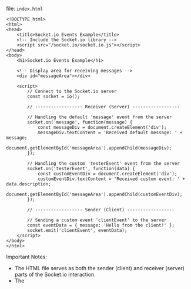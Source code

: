 file: `index.html`
```
<!DOCTYPE html>
<html>
<head>
    <title>Socket.io Events Example</title>
    <!-- Include the Socket.io library -->
    <script src="/socket.io/socket.io.js"></script>
</head>
<body>
    <h1>Socket.io Events Example</h1>
    
    <!-- Display area for receiving messages -->
    <div id="messageArea"></div>
    
    <script>
        // Connect to the Socket.io server
        const socket = io();

        // ------------------ Receiver (Server) ------------------

        // Handling the default 'message' event from the server
        socket.on('message', function(message) {
            const messageDiv = document.createElement('div');
            messageDiv.textContent = 'Received default message: ' + message;
            document.getElementById('messageArea').appendChild(messageDiv);
        });

        // Handling the custom 'testerEvent' event from the server
        socket.on('testerEvent', function(data) {
            const customEventDiv = document.createElement('div');
            customEventDiv.textContent = 'Received custom event: ' + data.description;
            document.getElementById('messageArea').appendChild(customEventDiv);
        });

        // ------------------ Sender (Client) ------------------

        // Sending a custom event 'clientEvent' to the server
        const eventData = { message: 'Hello from the client!' };
        socket.emit('clientEvent', eventData);
    </script>
</body>
</html>
```
Important Notes:

* The HTML file serves as both the sender (client) and receiver (server) parts of the Socket.io interaction.
* The <script> section contains two main parts:
* Receiver (Server): This part listens for events sent from the server and displays the received messages in the messageArea div.
* Sender (Client): This part sends a custom event named 'clientEvent' to the server with some data.

file: `app.js`
```
const path = require('path');
const http = require('http').Server(app);
const io = require('socket.io')(http);

app.get('/', function(req, res){
   res.sendFile(path.join(__dirname, 'src/index.html'));
});

io.on('connection', function(socket){
    console.log('A user connected');

    // Handling the default 'message' event from the sender
    socket.on('message', function(message) {
        console.log('Received default message from sender:', message);
    });

    // Handling the custom 'clientEvent' event from the sender
    socket.on('clientEvent', function(data){
        console.log('Received custom event from sender:', data.message);
    });

    // Whenever someone disconnects, this code gets executed
    socket.on('disconnect', function () {
        console.log('A user disconnected');
    });
});

http.listen(3000, function(){
   console.log('listening on *:3000');
});

```
Important Notes:

* index.html is a simple HTML file that includes the Socket.io library and sends a custom event named 'clientEvent' to the server.
* receiver.js is a server-side script that handles the received events from the sender, including the default 'message' event and the custom 'clientEvent' event.
* Make sure to adjust paths and integration according to your project structure.
